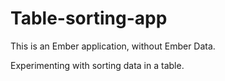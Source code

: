 # Table-sorting-app

This is an Ember application, without Ember Data.

Experimenting with sorting data in a table.

